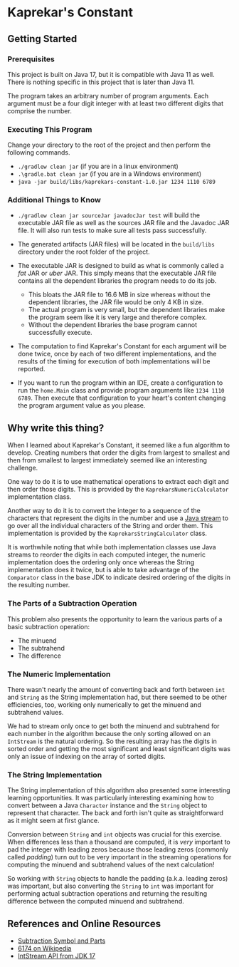 # Kaprekar's Constant

## Getting Started

### Prerequisites

This project is built on Java 17, but it is compatible with Java 11
as well. There is nothing specific in this project that is later
than Java 11.

The program takes an arbitrary number of program arguments. Each
argument must be a four digit integer with at least two different
digits that comprise the number.

### Executing This Program

Change your directory to the root of the project and then perform
the following commands.

* `./gradlew clean jar` (if you are in a linux environment)
* `.\gradle.bat clean jar` (if you are in a Windows environment)
* `java -jar build/libs/kaprekars-constant-1.0.jar 1234 1110 6789`

### Additional Things to Know

* `./gradlew clean jar sourceJar javadocJar test` will build the
  executable JAR file as well as the sources JAR file and the
  Javadoc JAR file. It will also run tests to make sure all tests
  pass successfully.

* The generated artifacts (JAR files) will be located in the
  `build/libs` directory under the root folder of the project.

* The executable JAR is designed to build as what is commonly called
  a _fat_ JAR or _uber_ JAR. This simply means that the executable
  JAR file contains all the dependent libraries the program needs to
  do its job.
    * This bloats the JAR file to 16.6 MB in size whereas without
      the dependent libraries, the JAR file would be only 4 KB in
      size.
    * The actual program is very small, but the dependent libraries
      make the program seem like it is very large and therefore
      complex.
    * Without the dependent libraries the base program cannot
      successfully execute.

* The computation to find Kaprekar's Constant for each argument will
  be done twice, once by each of two different implementations, and
  the results of the timing for execution of both implementations
  will be reported.

* If you want to run the program within an IDE, create a
  configuration to run the `home.Main` class and provide program
  arguments like `1234 1110 6789`. Then execute that configuration
  to your heart's content changing the program argument value as you
  please.

## Why write this thing?

When I learned about Kaprekar's Constant, it seemed like a fun
algorithm to develop. Creating numbers that order the digits from
largest to smallest and then from  smallest to largest immediately
seemed like an interesting challenge.

One way to do it is to use mathematical operations to extract each
digit and then order those digits. This is provided by the
`KaprekarsNumericCalculator` implementation class.

Another way to do it is to convert the integer to a sequence of the
characters that represent the digits in the number and use a
[Java stream](https://www.baeldung.com/java-8-streams-introduction)
to go over all the individual characters of the String and order
them. This implementation is provided by the
`KaprekarsStringCalculator` class.

It is worthwhile noting that while both implementation classes use
Java streams to reorder the digits in each computed integer, the
numeric implementation does the ordering only once whereas the
String implementation does it twice, but is able to take advantage
of the `Comparator` class in the base JDK to indicate desired
ordering of the digits in the resulting number.

### The Parts of a Subtraction Operation

This problem also presents the opportunity to learn the various
parts of a basic subtraction operation:

* The minuend
* The subtrahend
* The difference

### The Numeric Implementation

There wasn't nearly the amount of converting back and forth between
`int` and `String` as the String implementation had, but there
seemed to be other efficiencies, too, working only numerically to
get the minuend and subtrahend values.

We had to stream only once to get both the minuend and subtrahend
for each number in the algorithm because the only sorting allowed on
an `IntStream` is the natural ordering. So the resulting array has
the digits in sorted order and getting the most significant and
least significant digits was only an issue of indexing on the array
of sorted digits.

### The String Implementation

The String implementation of this algorithm also presented some
interesting learning opportunities. It was particularly interesting
examining how to convert between a Java `Character` instance and the
`String` object to represent that character. The back and forth
isn't quite as straightforward as it might seem at first glance.

Conversion between `String` and `int` objects was crucial for this
exercise. When differences less than a thousand are computed, it is
_very_ important to pad the integer with leading zeros because those
leading zeros (commonly called _padding_) turn out to be very
important in the streaming operations for computing the minuend and
subtrahend values of the next calculation!

So working with `String` objects to handle the padding (a.k.a.
leading zeros) was important, but also converting the `String` to
`int` was important for performing actual subtraction operations and
returning the resulting difference between the computed minuend and
subtrahend.

## References and Online Resources

* [Subtraction Symbol and Parts](https://byjus.com/maths/subtraction/#Subtraction-Meaning)
* [6174 on Wikipedia](https://en.wikipedia.org/wiki/6174)
* [IntStream API from JDK 17](https://docs.oracle.com/en/java/javase/17/docs/api/java.base/java/util/stream/IntStream.html)
